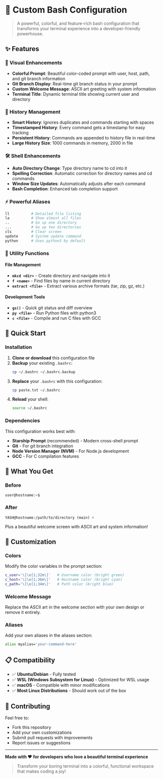 # 🚀 Custom Bash Configuration

> A powerful, colorful, and feature-rich bash configuration that transforms your terminal experience into a developer-friendly powerhouse.

## ✨ Features

### 🎨 **Visual Enhancements**
- **Colorful Prompt**: Beautiful color-coded prompt with user, host, path, and git branch information
- **Git Branch Display**: Real-time git branch status in your prompt
- **Custom Welcome Message**: ASCII art greeting with system information
- **Terminal Title**: Dynamic terminal title showing current user and directory

### 📝 **History Management**
- **Smart History**: Ignores duplicates and commands starting with spaces
- **Timestamped History**: Every command gets a timestamp for easy tracking
- **Persistent History**: Commands are appended to history file in real-time
- **Large History Size**: 1000 commands in memory, 2000 in file

### 🛠️ **Shell Enhancements**
- **Auto Directory Change**: Type directory name to cd into it
- **Spelling Correction**: Automatic correction for directory names and cd commands
- **Window Size Updates**: Automatically adjusts after each command
- **Bash Completion**: Enhanced tab completion support

### ⚡ **Powerful Aliases**
```bash
ll          # Detailed file listing
la          # Show almost all files
..          # Go up one directory  
...         # Go up two directories
cls         # Clear screen
update      # System update command
python      # Uses python3 by default
```

### 🔧 **Utility Functions**

#### File Management
- **`mkcd <dir>`** - Create directory and navigate into it
- **`f <name>`** - Find files by name in current directory
- **`extract <file>`** - Extract various archive formats (tar, zip, gz, etc.)

#### Development Tools
- **`gs()`** - Quick git status and diff overview
- **`py <file>`** - Run Python files with python3
- **`c <file>`** - Compile and run C files with GCC

## 🚀 Quick Start

### Installation

1. **Clone or download** this configuration file
2. **Backup** your existing `.bashrc`:
   ```bash
   cp ~/.bashrc ~/.bashrc.backup
   ```
3. **Replace** your `.bashrc` with this configuration:
   ```bash
   cp paste.txt ~/.bashrc
   ```
4. **Reload** your shell:
   ```bash
   source ~/.bashrc
   ```

### Dependencies

This configuration works best with:
- **Starship Prompt** (recommended) - Modern cross-shell prompt
- **Git** - For git branch integration
- **Node Version Manager (NVM)** - For Node.js development
- **GCC** - For C compilation features

## 🎯 What You Get

### Before
```
user@hostname:~$ 
```

### After
```
YASH@hostname:/path/to/directory (main) ⚡ 
```

Plus a beautiful welcome screen with ASCII art and system information!

## 🔧 Customization

### Colors
Modify the color variables in the prompt section:
```bash
c_user='\[\e[1;32m\]'   # Username color (bright green)
c_host='\[\e[1;36m\]'   # Hostname color (bright cyan)
c_path='\[\e[1;34m\]'   # Path color (bright blue)
```

### Welcome Message
Replace the ASCII art in the welcome section with your own design or remove it entirely.

### Aliases
Add your own aliases in the aliases section:
```bash
alias myalias='your-command-here'
```

## 📋 Compatibility

- ✅ **Ubuntu/Debian** - Fully tested
- ✅ **WSL (Windows Subsystem for Linux)** - Optimized for WSL usage
- ✅ **macOS** - Compatible with minor modifications
- ✅ **Most Linux Distributions** - Should work out of the box

## 🤝 Contributing

Feel free to:
- Fork this repository
- Add your own customizations
- Submit pull requests with improvements
- Report issues or suggestions
---

**Made with ❤️ for developers who love a beautiful terminal experience**

> Transform your boring terminal into a colorful, functional workspace that makes coding a joy!
